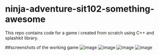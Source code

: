 # ninja-adventure-sit102-something-awesome
This repo contains code for a game i created from scratch using C++ and splashkit library.

##screenshots of the working game
![image](https://github.com/itsRohit47/ninja-adventure-sit102-something-awesome/assets/108188800/38166a2e-2aeb-4a41-96ff-473075f1ec5e)
![image](https://github.com/itsRohit47/ninja-adventure-sit102-something-awesome/assets/108188800/7ba7f1e6-81cf-4453-ad24-1d40dd14abdb)
![image](https://github.com/itsRohit47/ninja-adventure-sit102-something-awesome/assets/108188800/1cbc1a06-f87e-4783-a889-b223187ea399)
![image](https://github.com/itsRohit47/ninja-adventure-sit102-something-awesome/assets/108188800/d0081d11-ee0a-4999-93fe-7d89847c154a)


